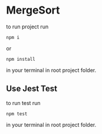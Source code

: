 # MergeSort
to run project run 
```
npm i
```
or
```
npm install
```
in your terminal in root project folder.

## Use Jest Test
to run test run
```
npm test 
```
in your terminal in root project folder.
